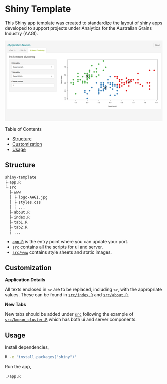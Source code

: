 # Shiny Template

This Shiny app template was created to standardize the layout of shiny apps developed to support projects under
Analytics for the Australian Grains Industry (AAGI).

![Example][example]

Table of Contents
<!-- vim-markdown-toc GFM -->

* [Structure](#structure)
* [Customization](#customization)
* [Usage](#usage)

<!-- vim-markdown-toc -->

## Structure

```
shiny-template
├╴app.R
└╴src
  ├╴www
  │ ├╴logo-AAGI.jpg
  │ ├╴styles.css
  │ ┆ ...
  ├╴about.R
  ├╴index.R
  ├╴tab1.R
  ├╴tab2.R
  ┆ ...
```

- [`app.R`][app] is the entry point where you can update your port.
- [`src`][src] contains all the scripts for ui and server.
- [`src/www`][www] contains style sheets and static images.

## Customization

**Application Details**

All texts enclosed in `<>` are to be replaced, including `<>`, with the appropriate values. These can be found
in [`src/index.R`][index] and [`src/about.R`][about].

**New Tabs**

New tabs should be added under [`src`][src] following the example of [`src/kmean_cluster.R`][kmean] which has
both ui and server components.

## Usage

Install dependencies,

```sh
R -e 'install.packages("shiny")'
```

Run the app,

```sh
./app.R
```

<!--internal-->

[app]: ./app.R
[about]: ./src/about.R
[index]: ./src/index.R
[kmean]: ./src/kmean_cluster.R
[src]: ./src
[www]: ./src/www
[example]: ./assets/example.png
